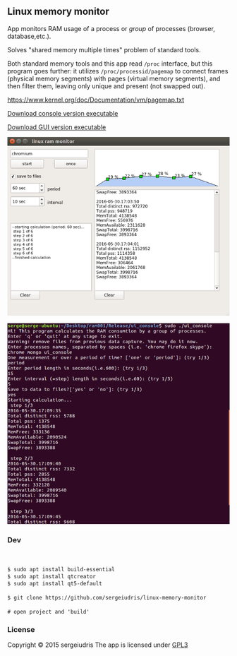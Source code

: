 ## Linux memory monitor

App monitors RAM usage of a process or *group* of processes (browser, database,etc.).

Solves "shared memory multiple times" problem of standard tools.

Both standard memory tools and this app read `/proc` interface, but this program goes further: it utilizes
`/proc/processid/pagemap` to connect frames (physical memory segments)  with pages (virtual memory segments),
and then filter them, leaving only unique and present (not swapped out).

https://www.kernel.org/doc/Documentation/vm/pagemap.txt


[Download console version executable](https://github.com/sergeiudris/linux-memory-monitor/releases/download/v0.1/ui_console)

[Download GUI version executable](https://github.com/sergeiudris/linux-memory-monitor/releases/download/v0.1/ui_graphical)


![Alt text](/gui.png?raw=true "gui")

![Alt text](/console.png?raw=true "console")

### Dev

```shell


$ sudo apt install build-essential
$ sudo apt install qtcreator
$ sudo apt install qt5-default

$ git clone https://github.com/sergeiudris/linux-memory-monitor

# open project and 'build'

```


### License

Copyright © 2015 sergeiudris  The app  is licensed under [GPL3](http://www.gnu.org/licenses/gpl-3.0.html)
